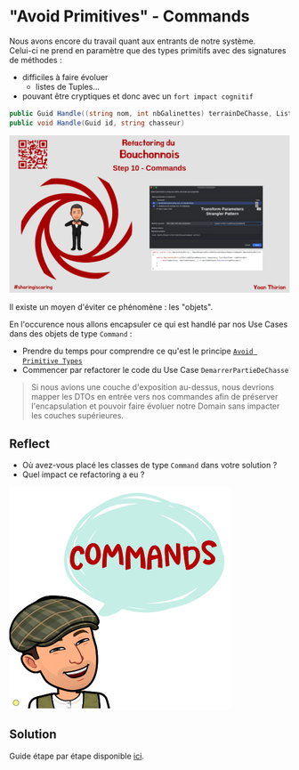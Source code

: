 # "Avoid Primitives" - Commands
Nous avons encore du travail quant aux entrants de notre système.  
Celui-ci ne prend en paramètre que des types primitifs avec des signatures de méthodes :
- difficiles à faire évoluer
  - listes de Tuples...
- pouvant être cryptiques et donc avec un `fort impact cognitif`

```csharp
public Guid Handle((string nom, int nbGalinettes) terrainDeChasse, List<(string nom, int nbBalles)> chasseurs)
public void Handle(Guid id, string chasseur)
```

![Step 10 - "Avoid Primitives" - Commands](../img/step10.webp)

Il existe un moyen d'éviter ce phénomène : les "objets".  

En l'occurence nous allons encapsuler ce qui est handlé par nos Use Cases dans des objets de type `Command` :
- Prendre du temps pour comprendre ce qu'est le principe [`Avoid Primitive Types`](https://xtrem-tdd.netlify.app/Flavours/Design/no-primitive-types)
- Commencer par refactorer le code du Use Case `DemarrerPartieDeChasse`

> Si nous avions une couche d'exposition au-dessus, nous devrions mapper les DTOs en entrée vers nos commandes afin de préserver l'encapsulation et pouvoir faire évoluer notre Domain sans impacter les couches supérieures.

## Reflect
- Où avez-vous placé les classes de type `Command` dans votre solution ?
- Quel impact ce refactoring a eu ?

![Commands Everywhere](steps/img/10.commands/commands.webp)

## Solution
Guide étape par étape disponible [ici](steps/10.commands.md).